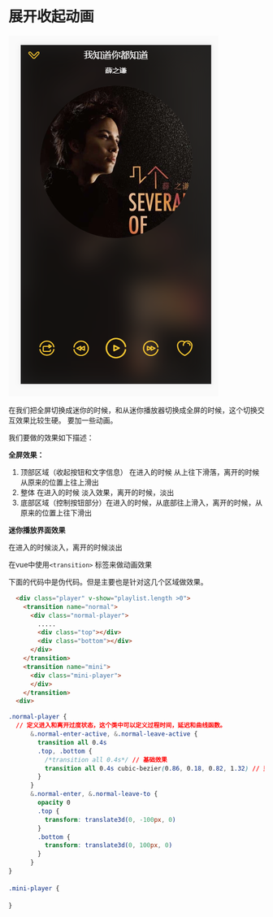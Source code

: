# 展开收起动画
![](/assets/musicapp/播放器界面-歌曲数据应用-全屏.png)

在我们把全屏切换成迷你的时候，和从迷你播放器切换成全屏的时候，这个切换交互效果比较生硬。
要加一些动画。

我们要做的效果如下描述：

**全屏效果：**
1. 顶部区域（收起按钮和文字信息） 在进入的时候 从上往下滑落，离开的时候 从原来的位置上往上滑出
2. 整体 在进入的时候 淡入效果，离开的时候，淡出
3. 底部区域（控制按钮部分）在进入的时候，从底部往上滑入，离开的时候，从原来的位置上往下滑出

**迷你播放界面效果**

在进入的时候淡入，离开的时候淡出



在vue中使用`<transition>` 标签来做动画效果

下面的代码中是伪代码。但是主要也是针对这几个区域做效果。
```html
  <div class="player" v-show="playlist.length >0">
    <transition name="normal">
      <div class="normal-player">
        .....
        <div class="top"></div>
        <div class="bottom"></div>
      </div>
    </transition>
    <transition name="mini">
      <div class="mini-player">
      </div>
    </transition>
  <div>
```
```css
.normal-player {
  // 定义进入和离开过度状态，这个类中可以定义过程时间，延迟和曲线函数。
      &.normal-enter-active, &.normal-leave-active {
        transition all 0.4s
        .top, .bottom {
          /*transition all 0.4s*/ // 基础效果
          transition all 0.4s cubic-bezier(0.86, 0.18, 0.82, 1.32) // 贝塞尔曲线，有一种回弹的效果，看不懂这些数值标识啥意思
        }
      }
      &.normal-enter, &.normal-leave-to {
        opacity 0
        .top {
          transform: translate3d(0, -100px, 0)
        }
        .bottom {
          transform: translate3d(0, 100px, 0)
        }
      }
}

.mini-player {

}
```

